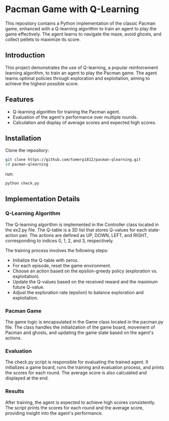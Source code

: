 # Pacman Game with Q-Learning
This repository contains a Python implementation of the classic Pacman game, enhanced with a Q-learning algorithm to train an agent to play the game effectively. The agent learns to navigate the maze, avoid ghosts, and collect pellets to maximize its score.

## Introduction
This project demonstrates the use of Q-learning, a popular reinforcement learning algorithm, to train an agent to play the Pacman game. The agent learns optimal policies through exploration and exploitation, aiming to achieve the highest possible score.

## Features
- Q-learning algorithm for training the Pacman agent.
- Evaluation of the agent's performance over multiple rounds.
- Calculation and display of average scores and expected high scores.

## Installation

Clone the repository:
```bash
git clone https://github.com/tomerp1812/pacman-qlearning.git
cd pacman-qlearning
```

run:
```bash
python check.py
```

## Implementation Details
### Q-Learning Algorithm
The Q-learning algorithm is implemented in the Controller class located in the ex2.py file. The Q-table is a 3D list that stores Q-values for each state-action pair. The actions are defined as UP, DOWN, LEFT, and RIGHT, corresponding to indices 0, 1, 2, and 3, respectively.

The training process involves the following steps:

- Initialize the Q-table with zeros.
- For each episode, reset the game environment.
- Choose an action based on the epsilon-greedy policy (exploration vs. exploitation).
- Update the Q-values based on the received reward and the maximum future Q-value.
- Adjust the exploration rate (epsilon) to balance exploration and exploitation.

### Pacman Game
The game logic is encapsulated in the Game class located in the pacman.py file. The class handles the initialization of the game board, movement of Pacman and ghosts, and updating the game state based on the agent's actions.

### Evaluation
The check.py script is responsible for evaluating the trained agent. It initializes a game board, runs the training and evaluation process, and prints the scores for each round. The average score is also calculated and displayed at the end.

### Results
After training, the agent is expected to achieve high scores consistently. The script prints the scores for each round and the average score, providing insight into the agent's performance.
